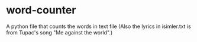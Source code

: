 # word-counter
 A python file that counts the words in text file
(Also the lyrics in isimler.txt is from Tupac's song "Me against the world".)
